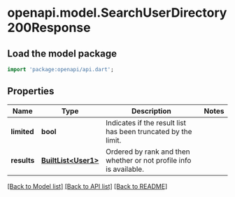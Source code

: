 # openapi.model.SearchUserDirectory200Response

## Load the model package
```dart
import 'package:openapi/api.dart';
```

## Properties
Name | Type | Description | Notes
------------ | ------------- | ------------- | -------------
**limited** | **bool** | Indicates if the result list has been truncated by the limit. | 
**results** | [**BuiltList&lt;User1&gt;**](User1.md) | Ordered by rank and then whether or not profile info is available. | 

[[Back to Model list]](../README.md#documentation-for-models) [[Back to API list]](../README.md#documentation-for-api-endpoints) [[Back to README]](../README.md)


